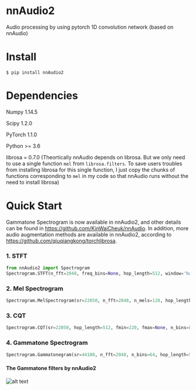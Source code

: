 # nnAudio2
Audio processing by using pytorch 1D convolution network (based on nnAudio)

# Install
```
$ pip install nnAudio2
```

# Dependencies
Numpy 1.14.5

Scipy 1.2.0

PyTorch 1.1.0

Python >= 3.6

librosa = 0.7.0 (Theortically nnAudio depends on librosa. But we only need to use a single function `mel` from `librosa.filters`. To save users troubles from installing librosa for this single function, I just copy the chunks of functions corresponding to `mel` in my code so that nnAudio runs without the need to install librosa)

# Quick Start
Gammatone Spectrogram is now available in nnAudio2, and other details can be found in https://github.com/KinWaiCheuk/nnAudio.
In addition, more audio augmentation methods are available in nnAudio2, according to https://github.com/qiuqiangkong/torchlibrosa.

### 1. STFT
```python
from nnAudio2 import Spectrogram
Spectrogram.STFT(n_fft=2048, freq_bins=None, hop_length=512, window='hann', freq_scale='no', center=True, pad_mode='reflect', fmin=50,fmax=6000, sr=22050, trainable=False)
```

### 2. Mel Spectrogram
```python
Spectrogram.MelSpectrogram(sr=22050, n_fft=2048, n_mels=128, hop_length=512, window='hann', center=True, pad_mode='reflect', htk=False, fmin=0.0, fmax=None, norm=1, trainable_mel=False, trainable_STFT=False)
```

### 3. CQT
```python
Spectrogram.CQT(sr=22050, hop_length=512, fmin=220, fmax=None, n_bins=84, bins_per_octave=12, norm=1, window='hann', center=True, pad_mode='reflect')
```

### 4. Gammatone Spectrogram
```python
Spectrogram.Gammatonegram(sr=44100, n_fft=2048, n_bins=64, hop_length=512, window='hann', center=True, pad_mode='reflect', htk=False, fmin=50.0, fmax=None, norm=1, trainable_bins=False, trainable_STFT=False)
```

#### The Gammatone filters by nnAudio2
![alt text](https://github.com/WangHelin1997/nnAudio2/blob/master/tips/gammatone.png)
